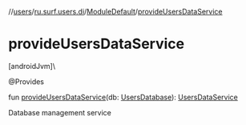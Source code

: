 //[users](../../../index.md)/[ru.surf.users.di](../index.md)/[ModuleDefault](index.md)/[provideUsersDataService](provide-users-data-service.md)

# provideUsersDataService

[androidJvm]\

@Provides

fun [provideUsersDataService](provide-users-data-service.md)(db: [UsersDatabase](../../ru.surf.users.base/-users-database/index.md)): [UsersDataService](../../ru.surf.users.services.dataService/-users-data-service/index.md)

Database management service
